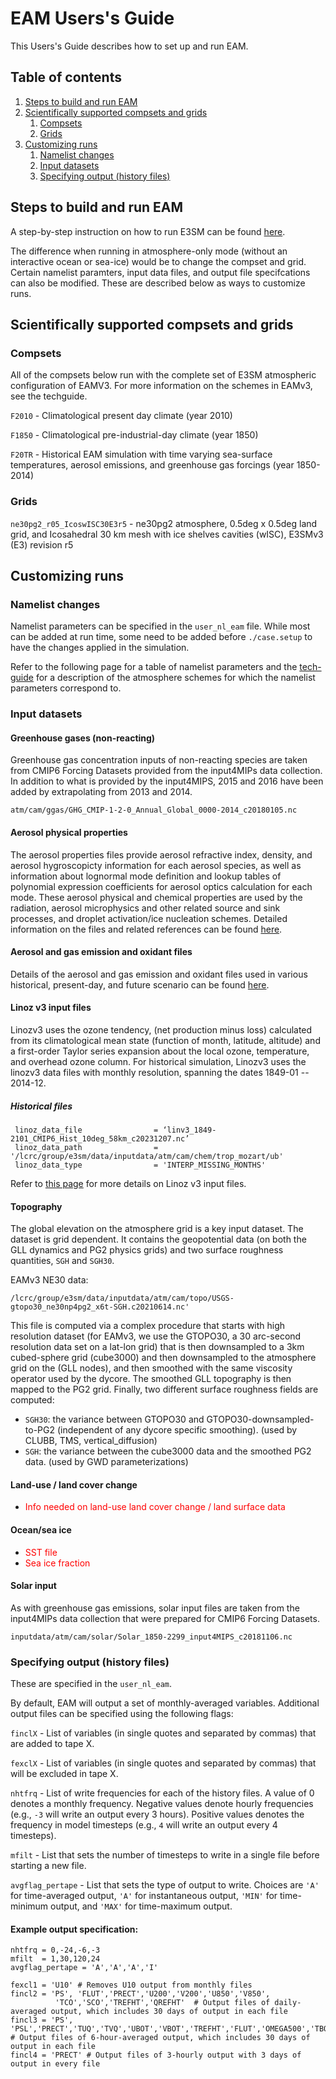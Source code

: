
# EAM Users's Guide

This Users's Guide describes how to set up and run EAM.

## Table of contents

1. [Steps to build and run EAM](#steps-to-build-and-run-eam)
2. [Scientifically supported compsets and grids](#scientifically-supported-compsets-and-grids)
    1. [Compsets](#compsets)
    2. [Grids](#grids)
3. [Customizing runs](#customizing-runs)
    1. [Namelist changes](#namelist-changes)
    2. [Input datasets](#input-datasets)
    3. [Specifying output (history files)](#specifying-output-history-files)

## Steps to build and run EAM

A step-by-step instruction on how to run E3SM can be found [here](https://acme-climate.atlassian.net/wiki/spaces/DOC/pages/2309226536).

The difference when running in atmosphere-only mode (without an interactive ocean or sea-ice) would be to change the compset and grid. Certain namelist paramters, input data files, and output file specifcations can also be modified. These are described below as ways to customize runs. 

## Scientifically supported compsets and grids

### Compsets

All of the compsets below run with the complete set of E3SM atmospheric configuration of EAMV3. For more information on the schemes in EAMv3, see the techguide.

`F2010` - Climatological present day climate (year 2010)

`F1850` - Climatological pre-industrial-day climate (year 1850)

`F20TR` - Historical EAM simulation with time varying sea-surface temperatures, aerosol emissions, and greenhouse gas forcings (year 1850-2014)

### Grids

`ne30pg2_r05_IcoswISC30E3r5` - ne30pg2 atmosphere, 0.5deg x 0.5deg land grid, and Icosahedral 30 km mesh with ice shelves cavities (wISC), E3SMv3 (E3) revision r5

## Customizing runs

### Namelist changes

Namelist parameters can be specified in the `user_nl_eam` file. While most can be added at run time, some need to be added before `./case.setup` to have the changes applied in the simulation.

Refer to the following page for a table of namelist parameters and the [tech-guide](../tech-guide/index.md) for a description of the atmosphere schemes for which the namelist parameters correspond to.

### Input datasets

#### Greenhouse gases (non-reacting)

Greenhouse gas concentration inputs of non-reacting species are taken from CMIP6 Forcing Datasets provided from the input4MIPs data collection. In addition to what is provided by the input4MIPS, 2015 and 2016 have been added by extrapolating from 2013 and 2014.

```
atm/cam/ggas/GHG_CMIP-1-2-0_Annual_Global_0000-2014_c20180105.nc
```

#### Aerosol physical properties

The aerosol properties files provide aerosol refractive index, density, and aerosol hygroscopicty information for each aerosol species, as well as information about lognormal mode definition and lookup tables of polynomial expression coefficients for aerosol optics calculation for each mode. These aerosol physical and chemical properties are used by the radiation, aerosol microphysics and other related source and sink processes, and droplet activation/ice nucleation schemes. Detailed information on the files and related references can be found [here](aerosol_phys_prop.md).

#### Aerosol and gas emission and oxidant files 

Details of the aerosol and gas emission and oxidant files used in various historical, present-day, and future scenario can be found [here](emission_oxidant_files.md).

#### Linoz v3 input files

Linozv3 uses the ozone tendency, (net production minus loss) calculated from its climatological mean state (function of month, latitude, altitude) and a first-order Taylor series expansion about the local ozone, temperature, and overhead ozone column. For historical simulation, Linozv3 uses the linozv3 data files with monthly resolution, spanning the dates 1849-01 -- 2014-12.

##### Historical files

```
 linoz_data_file                = ‘linv3_1849-2101_CMIP6_Hist_10deg_58km_c20231207.nc’
 linoz_data_path                = '/lcrc/group/e3sm/data/inputdata/atm/cam/chem/trop_mozart/ub'
 linoz_data_type                = 'INTERP_MISSING_MONTHS'
```

Refer to [this page](https://acme-climate.atlassian.net/wiki/spaces/DOC/pages/3764486280/Production+of+the+Linoz+v3+data) for more details on Linoz v3 input files.

#### Topography

The global elevation on the atmosphere grid is a key input dataset.  The dataset is grid dependent. It contains the geopotential data (on both the GLL dynamics and PG2 physics grids) and two surface roughness quantities, `SGH` and `SGH30`.

EAMv3 NE30 data:

```
/lcrc/group/e3sm/data/inputdata/atm/cam/topo/USGS-gtopo30_ne30np4pg2_x6t-SGH.c20210614.nc'
```

This file is computed via a complex procedure that starts with high resolution dataset (for EAMv3, we use the GTOPO30, a 30 arc-second resolution data set on a lat-lon grid) that is then downsampled to a 3km cubed-sphere grid (cube3000) and then downsampled to the atmosphere  grid on the (GLL nodes), and then smoothed with the same viscosity operator used by the dycore. The smoothed GLL topography is then mapped to the PG2 grid. Finally, two different surface roughness fields are computed:

- `SGH30`: the variance between GTOPO30 and GTOPO30-downsampled-to-PG2 (independent of any dycore specific smoothing).     (used by CLUBB, TMS, vertical_diffusion)
- `SGH`:  the variance between the cube3000 data and the smoothed PG2 data.  (used by GWD parameterizations)

#### Land-use / land cover change

- <span style="color:red">Info needed on land-use land cover change / land surface data</span>

#### Ocean/sea ice

- <span style="color:red">SST file</span>
- <span style="color:red">Sea ice fraction</span>

#### Solar input

As with greenhouse gas emissions, solar input files are taken from the input4MIPs data collection that were prepared for CMIP6 Forcing Datasets.

```
inputdata/atm/cam/solar/Solar_1850-2299_input4MIPS_c20181106.nc
```

### Specifying output (history files)

These are specified in the `user_nl_eam`.

By default, EAM will output a set of monthly-averaged variables. Additional output files can be specified using the following flags:

`finclX` - List of variables (in single quotes and separated by commas) that are added to tape X.

`fexclX` - List of variables (in single quotes and separated by commas) that will be excluded in tape X.

`nhtfrq` - List of write frequencies for each of the history files. A value of 0 denotes a monthly frequency. Negative values denote hourly frequencies (e.g., `-3` will write an output every 3 hours). Positive values denotes the frequency in model timesteps (e.g., `4` will write an output every 4 timesteps).

`mfilt` - List that sets the number of timesteps to write in a single file before starting a new file.

`avgflag_pertape` - List that sets the type of output to write. Choices are `'A'` for time-averaged output, `'A'` for instantaneous output, `'MIN'` for time-minimum output, and `'MAX'` for time-maximum output.

#### Example output specification:

```
nhtfrq = 0,-24,-6,-3
mfilt  = 1,30,120,24
avgflag_pertape = 'A','A','A','I'

fexcl1 = 'U10' # Removes U10 output from monthly files
fincl2 = 'PS', 'FLUT','PRECT','U200','V200','U850','V850',
          'TCO','SCO','TREFHT','QREFHT'  # Output files of daily-averaged output, which includes 30 days of output in each file
fincl3 = 'PS', 'PSL','PRECT','TUQ','TVQ','UBOT','VBOT','TREFHT','FLUT','OMEGA500','TBOT','U850','V850','U200','V200','T200','T500','Z700'  # Output files of 6-hour-averaged output, which includes 30 days of output in each file
fincl4 = 'PRECT' # Output files of 3-hourly output with 3 days of output in every file
```

